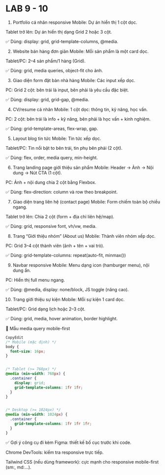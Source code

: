 # LAB 9 - 10

1. Portfolio cá nhân responsive
Mobile: Dự án hiển thị 1 cột dọc.


Tablet trở lên: Dự án hiển thị dạng Grid 2 hoặc 3 cột.


✅ Dùng: display: grid, grid-template-columns, @media.



2. Website bán hàng đơn giản
Mobile: Mỗi sản phẩm là một card dọc.


Tablet/PC: 2–4 sản phẩm/1 hàng (Grid).


✅ Dùng: grid, media queries, object-fit cho ảnh.



3. Giao diện form đặt bàn nhà hàng
Mobile: Các input xếp dọc.


PC: Grid 2 cột: bên trái là input, bên phải là yêu cầu đặc biệt.


✅ Dùng: display: grid, grid-gap, @media.



4. CV/resume cá nhân
Mobile: 1 cột dọc: thông tin, kỹ năng, học vấn.


PC: 2 cột: bên trái là info + kỹ năng, bên phải là học vấn + kinh nghiệm.


✅ Dùng: grid-template-areas, flex-wrap, gap.



5. Layout blog tin tức
Mobile: Tin tức xếp dọc.


Tablet/PC: Tin nổi bật to bên trái, tin phụ bên phải (2 cột).


✅ Dùng: flex, order, media query, min-height.



6. Trang landing page giới thiệu sản phẩm
Mobile: Header → Ảnh → Nội dung → Nút CTA (1 cột).


PC: Ảnh + nội dung chia 2 cột bằng Flexbox.


✅ Dùng: flex-direction: column và row theo breakpoint.



7. Giao diện trang liên hệ (contact page)
Mobile: Form chiếm toàn bộ chiều ngang.


Tablet trở lên: Chia 2 cột (form + địa chỉ liên hệ/map).


✅ Dùng: grid, responsive font, vh/vw, media.



8. Trang “Giới thiệu nhóm” (About us)
Mobile: Thành viên nhóm xếp dọc.


PC: Grid 3–4 cột thành viên (ảnh + tên + vai trò).


✅ Dùng: grid-template-columns: repeat(auto-fit, minmax())



9. Navbar responsive
Mobile: Menu dạng icon (hamburger menu), nội dung ẩn.


PC: Hiển thị full menu ngang.


✅ Dùng: @media, display: none/block, JS toggle (nâng cao).



10. Trang giới thiệu sự kiện
Mobile: Mỗi sự kiện 1 card dọc.


Tablet/PC: Grid dạng lịch hoặc 2–3 cột.


✅ Dùng: grid, media, hover animation, border highlight.



📱 Mẫu media query mobile-first
```css
CopyEdit
/* Mobile (mặc định) */
body {
  font-size: 16px;
}


/* Tablet (>= 768px) */
@media (min-width: 768px) {
  .container {
    display: grid;
    grid-template-columns: 1fr 1fr;
  }
}


/* Desktop (>= 1024px) */
@media (min-width: 1024px) {
  .container {
    grid-template-columns: 1fr 1fr 1fr;
  }
}
```

✅ Gợi ý công cụ đi kèm
Figma: thiết kế bố cục trước khi code.


Chrome DevTools: kiểm tra responsive trực tiếp.


Tailwind CSS (nếu dùng framework): cực mạnh cho responsive mobile-first (sm:, md:...).




